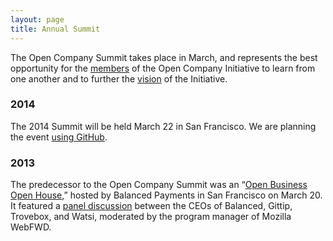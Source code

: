 ```yaml
---
layout: page
title: Annual Summit
---
```


The Open Company Summit takes place in March, and represents the best
opportunity for the [members](/directory/) of the Open Company Initiative to
learn from one another and to further the [vision](/about/) of the Initiative.

### 2014

The 2014 Summit will be held March 22 in San Francisco. We are planning the
event [using
GitHub](https://github.com/opencompany/opencompany.github.io/issues/5).


### 2013

The predecessor to the Open Company Summit was an &ldquo;[Open Business Open
House](http://blog.balancedpayments.com/open-business-open-house/),&rdquo;
hosted by Balanced Payments in San Francisco on March 20. It featured a [panel
discussion](http://diane.bz/being-open-about-being-open) between the CEOs of
Balanced, Gittip, Trovebox, and Watsi, moderated by the program manager of
Mozilla WebFWD.
